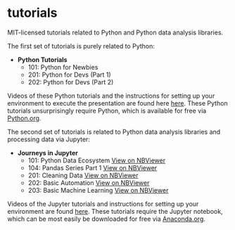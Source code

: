 # tutorials
MIT-licensed tutorials related to Python and Python data analysis libraries.

The first set of tutorials is purely related to Python:

* **Python Tutorials**
    * 101: Python for Newbies
    * 201: Python for Devs (Part 1)
    * 202: Python for Devs (Part 2)

Videos of these Python tutorials and the instructions for setting up your environment to execute the presentation are found here [here](https://www.youtube.com/playlist?list=PL0K68QsPLDatdljp-9M3eP3W086y98ruc). These Python tutorials unsurprisingly require Python, which is available for free via [Python.org](https://www.python.org/downloads/).

The second set of tutorials is related to Python data analysis libraries and processing data via Jupyter:

* **Journeys in Jupyter**
    * 101: Python Data Ecosystem [View on NBViewer](https://nbviewer.jupyter.org/github/theonaunheim/tutorials/blob/nbviewer/journeys_in_jupyter/101_python_data_ecosystem/1_introduction.ipynb)
    * 104: Pandas Series Part 1 [View on NBViewer](https://nbviewer.jupyter.org/github/theonaunheim/tutorials/blob/nbviewer/journeys_in_jupyter/104_pandas_series_part_1/1_introduction.ipynb)
    * 201: Cleaning Data [View on NBViewer](https://nbviewer.jupyter.org/github/theonaunheim/tutorials/blob/nbviewer/journeys_in_jupyter/201_cleaning_data/1_introduction.ipynb)
    * 202: Basic Automation [View on NBViewer](https://nbviewer.jupyter.org/github/theonaunheim/tutorials/blob/nbviewer/journeys_in_jupyter/202_automation_basics/1_introduction.ipynb)
    * 203: Basic Machine Learning [View on NBViewer](https://nbviewer.jupyter.org/github/theonaunheim/tutorials/blob/nbviewer/journeys_in_jupyter/203_machine_learning_basics/1_introduction.ipynb)

Videos of the Jupyter tutorials and instructions for setting up your environment are found [here](https://www.youtube.com/playlist?list=PL0K68QsPLDasgvcTuDnNCF5JX21o2YX67). These tutorials require the Jupyter notebook, which can be most easily be downloaded for free via [Anaconda.org](https://www.anaconda.com/download/).

